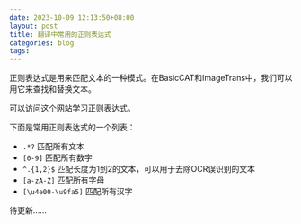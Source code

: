 ```yaml
---
date: 2023-10-09 12:13:50+08:00
layout: post
title: 翻译中常用的正则表达式
categories: blog
tags:
---
```


正则表达式是用来匹配文本的一种模式。在BasicCAT和ImageTrans中，我们可以用它来查找和替换文本。

可以访问[这个网站](https://www.runoob.com/java/java-regular-expressions.html)学习正则表达式。

下面是常用正则表达式的一个列表：

* `.*?` 匹配所有文本
* `[0-9]` 匹配所有数字
* `^.{1,2}$` 匹配长度为1到2的文本，可以用于去除OCR误识别的文本
* `[a-zA-Z]` 匹配所有字母
* `[\u4e00-\u9fa5]` 匹配所有汉字

待更新……

